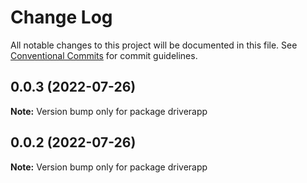 # Change Log

All notable changes to this project will be documented in this file.
See [Conventional Commits](https://conventionalcommits.org) for commit guidelines.

## 0.0.3 (2022-07-26)

**Note:** Version bump only for package driverapp





## 0.0.2 (2022-07-26)

**Note:** Version bump only for package driverapp
